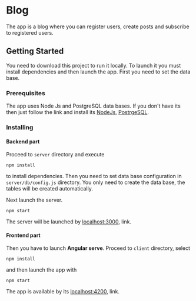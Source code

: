 # Blog

The app is a blog where you can register users, create posts and subscribe to registered users.

## Getting Started
You need to download this project to run it locally.
To launch it you must install dependencies and then launch the app. First you need to set the data base.

### Prerequisites

The app uses Node Js and PostgreSQL data bases. 
If you don't have its then just follow the link and install its 
[NodeJs](https://nodejs.org), 
[PostrgeSQL](https://www.postgresql.org/).


### Installing 

#### Backend part
Proceed to `server` directory and execute

```
npm install
```
to install dependencies.
Then you need to set data base configuration in `server/db/config.js` directory. 
You only need to create the data base, the tables will be created automatically.

Next launch the server.

```
npm start
```

The server will be launched by [localhost:3000](http://localhost:3000), link.

#### Frontend part

Then you have to launch <strong>Angular serve</strong>. 
Proceed to `client` directory, select 
```
npm install
```
and then launch the app with 
```
npm start
```
The app is available by its [localhost:4200](http://localhost:4200), link.



